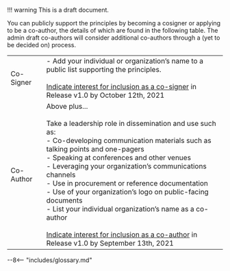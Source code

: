 
!!! warning
    This is a draft document. 

You can publicly support the principles by becoming a cosigner or applying to be a co-author, the details of which are found in the following table.  The admin draft co-authors will consider additional co-authors through a (yet to be decided on) process.

|  |  | 
| :--- | :--- |
| Co-Signer | - Add your individual or organization’s name to a public list supporting the principles. <br><br>[Indicate interest for inclusion as a co-signer](https://forms.gle/ZW3Uk9e7y8VWtre86) in Release v1.0 by October 12th, 2021 |
| Co-Author | Above plus...<br><br>Take a leadership role in dissemination and use such as: <br> - Co-developing communication materials such as talking points and one-pagers  <br> - Speaking at conferences and other venues <br> - Leveraging your organization’s communications channels  <br> - Use in procurement or reference documentation <br> - Use of your organization’s logo on public-facing documents <br> - List your individual organization’s name as a co-author  <br><br>[Indicate interest for inclusion as a co-author](https://forms.gle/ZW3Uk9e7y8VWtre86) in Release v1.0 by September 13th, 2021 |

--8<-- "includes/glossary.md"